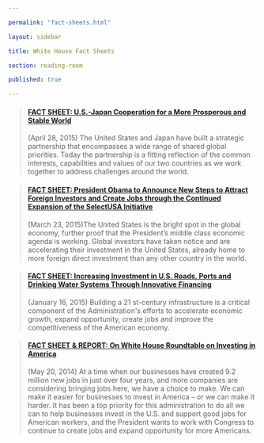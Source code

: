 ```yaml
---

permalink: "fact-sheets.html"

layout: sidebar

title: White House Fact Sheets

section: reading-room

published: true

---
```


<blockquote class="embedly-card" data-card-image="0"><h4><a href="https://www.whitehouse.gov/the-press-office/2015/04/28/fact-sheet-us-japan-cooperation-more-prosperous-and-stable-world">FACT SHEET: U.S.-Japan Cooperation for a More Prosperous and Stable World</a></h4><p>(April 28, 2015) The United States and Japan have built a strategic partnership that encompasses a wide range of shared global priorities. Today the partnership is a fitting reflection of the common interests, capabilities and values of our two countries as we work together to address challenges around the world.</p></blockquote>
<script async src="//cdn.embedly.com/widgets/platform.js" charset="UTF-8"></script>

<blockquote class="embedly-card" data-card-image="0"><h4><a href="https://www.whitehouse.gov/the-press-office/2015/03/23/fact-sheet-president-obama-announce-new-steps-attract-foreign-investors-">FACT SHEET: President Obama to Announce New Steps to Attract Foreign Investors and Create Jobs through the Continued Expansion of the SelectUSA Initiative</a></h4><p>(March 23, 2015)The United States is the bright spot in the global economy, further proof that the President’s middle class economic agenda is working. Global investors have taken notice and are accelerating their investment in the United States, already home to more foreign direct investment than any other country in the world.</p></blockquote>
<script async src="//cdn.embedly.com/widgets/platform.js" charset="UTF-8"></script>

<blockquote class="embedly-card" data-card-image="0"><h4><a href="https://www.whitehouse.gov/the-press-office/2015/01/16/fact-sheet-increasing-investment-us-roads-ports-and-drinking-water-syste">FACT SHEET: Increasing Investment in U.S. Roads, Ports and Drinking Water Systems Through Innovative Financing</a></h4><p>(January 16, 2015) Building a 21 st-century infrastructure is a critical component of the Administration's efforts to accelerate economic growth, expand opportunity, create jobs and improve the competitiveness of the American economy.</p></blockquote>
<script async src="//cdn.embedly.com/widgets/platform.js" charset="UTF-8"></script>

<blockquote class="embedly-card"><h4><a href="https://www.whitehouse.gov/the-press-office/2014/05/20/fact-sheet-report-white-house-roundtable-investing-america">FACT SHEET & REPORT: On White House Roundtable on Investing in America</a></h4><p>(May 20, 2014) At a time when our businesses have created 9.2 million new jobs in just over four years, and more companies are considering bringing jobs here, we have a choice to make. We can make it easier for businesses to invest in America – or we can make it harder.  It has been a top priority for this administration to do all we can to help businesses invest in the U.S. and support good jobs for American workers, and the President wants to work with Congress to continue to create jobs and expand opportunity for more Americans.</p></blockquote>
<script async src="//cdn.embedly.com/widgets/platform.js" charset="UTF-8"></script>
